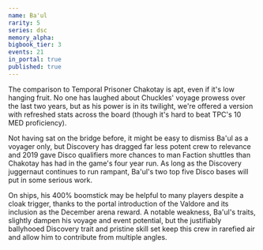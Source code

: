 ```yaml
---
name: Ba'ul
rarity: 5
series: dsc
memory_alpha:
bigbook_tier: 3
events: 21
in_portal: true
published: true
---
```


The comparison to Temporal Prisoner Chakotay is apt, even if it's low hanging fruit. No one has laughed about Chuckles' voyage prowess over the last two years, but as his power is in its twilight, we're offered a version with refreshed stats across the board (though it's hard to beat TPC's 10 MED proficiency).

Not having sat on the bridge before, it might be easy to dismiss Ba'ul as a voyager only, but Discovery has dragged far less potent crew to relevance and 2019 gave Disco qualifiers more chances to man Faction shuttles than Chakotay has had in the game's four year run. As long as the Discovery juggernaut continues to run rampant, Ba'ul's two top five Disco bases will put in some serious work.

On ships, his 400% boomstick may be helpful to many players despite a cloak trigger, thanks to the portal introduction of the Valdore and its inclusion as the December arena reward. A notable weakness, Ba'ul's traits, slightly dampen his voyage and event potential, but the justifiably ballyhooed Discovery trait and pristine skill set keep this crew in rarefied air and allow him to contribute from multiple angles.
